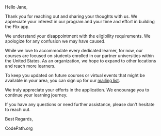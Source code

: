 Hello Jane,

Thank you for reaching out and sharing your thoughts with us. We appreciate your interest in our program and your time and effort in building the Flix app.

We understand your disappointment with the eligibility requirements. We apologize for any confusion we may have caused.

While we love to accommodate every dedicated learner, for now, our courses are focused on students enrolled in our partner universities within the United States. As an organization, we hope to expand to other locations and reach more learners.

To keep you updated on future courses or virtual events that might be available in your area, you can sign up for our [mailing list](https://share.hsforms.com/1eg_EOoQpR4ObU4s8fUES2Q36gst).

We truly appreciate your efforts in the application. We encourage you to continue your learning journey.

If you have any questions or need further assistance, please don't hesitate to reach out.

Best Regards,

CodePath.org
